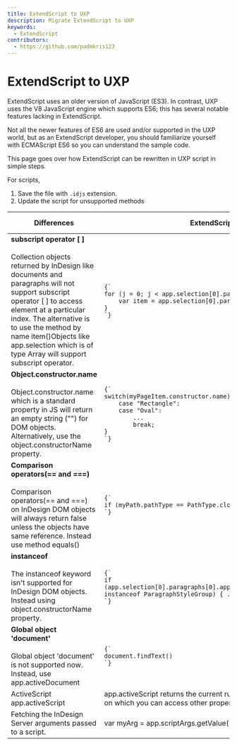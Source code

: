 ```yaml
---
title: ExtendScript to UXP
description: Migrate ExtendScript to UXP
keywords:
  - ExtendScript
contributors:
  - https://github.com/padmkris123
---
```


# ExtendScript to UXP
ExtendScript uses an older version of JavaScript (ES3). In contrast, UXP uses the V8 JavaScript engine which supports ES6; this has several notable features lacking in ExtendScript. 

Not all the newer features of ES6 are used and/or supported in the UXP world, but as an ExtendScript developer, you should familiarize yourself with ECMAScript ES6 so you can understand the sample code.

This page goes over how ExtendScript can be rewritten in UXP script in simple steps.

For scripts,
1. Save the file with `.idjs` extension.
2. Update the script for unsupported methods

<table columnWidths="20,35,35,10">
    <thead>
        <tr>
            <th>Differences</th>
            <th>ExtendScript</th>
            <th>UXP</th>
            <th>Applicable To</th>
        </tr>
    </thead>
    <tbody>
        <tr>
            <td><b>subscript operator [ ]</b> <br></br>
                Collection objects returned by InDesign like documents and paragraphs will not support subscript operator [ ] to access element at a particular index. The alternative is to use the method by name item()Objects like app.selection which is of type Array will support subscript operator. 
            </td>
            <td>
<code class="language-javascript">{`
for (j = 0; j < app.selection[0].paragraphs.length; j++) {
    var item = app.selection[0].paragraphs[j];
}
`}</code></td>
            <td>
<code class="language-javascript">{`
for (j = 0; j < app.selection[0].paragraphs.length; j++) {
    var item = app.selection[0].paragraphs.item(j);
}
`}</code></td>
            <td>All Versions</td>
        </tr>
        <tr>
            <td><b>Object.constructor.name</b> <br></br>
                <inlineCode>Object.constructor.name</inlineCode> which is a standard property in JS will return an empty string ("") for DOM objects. Alternatively, use the <inlineCode>object.constructorName</inlineCode> property.
            </td>
            <td>
<code class="language-javascript">{`
switch(myPageItem.constructor.name) {
    case "Rectangle":
    case "Oval":
        ...
        break; 
}
`}</code></td>
            <td>
<code class="language-javascript">{`
switch(myPageItem.constructorName) {
    case "Rectangle":
    case "Oval":
        ...
        break; 
}
`}</code></td>
            <td>Prior to v18.4</td>
        </tr>
        <tr>
            <td><b>Comparison operators(== and ===)</b><br></br>
                Comparison operators(== and ===) on InDesign DOM objects will always return false unless the objects have same reference. Instead use method equals()
            </td>
            <td>
<code class="language-javascript">{`
if (myPath.pathType == PathType.closedPath) { ... }
`}</code></td>
            <td>
<code class="language-javascript">{`
if (myPath.pathType.equals(PathType.closedPath)) { ... }
`}</code></td>
            <td> All Versions</td>
        </tr>
        <tr>
            <td><b>instanceof</b> <br></br>
The <inlineCode>instanceof</inlineCode> keyword isn't supported for InDesign DOM objects. Instead using <inlineCode>object.constructorName</inlineCode> property.
            </td>
            <td>
<code class="language-javascript">{`
if (app.selection[0].paragraphs[0].appliedParagraphStyle.parent instanceof ParagraphStyleGroup) { ... }
`}</code></td>
            <td>
<code class="language-javascript">{`
if (app.selection[0].paragraphs.item(0).parent.constructorName == "ParagraphStyleGroup") { ... } 
`}</code></td>
            <td> Prior to v18.4</td>
        </tr>
        <tr>
            <td><b>Global object 'document'</b><br></br>
Global object 'document' is not supported now. Instead, use <inlineCode>app.activeDocument</inlineCode>
            </td>
            <td>
<code class="language-javascript">{`
document.findText()
`}</code></td>
            <td>
<code class="language-javascript">{`
app.activeDocument.findText()
`}</code></td>
            <td> All Versions</td>
        </tr>
        <tr>
            <td>ActiveScript <inlineCode>app.activeScript</inlineCode>
            </td>
            <td><inlineCode>app.activeScript</inlineCode> returns the current running script as a file object on which you can access other properties.
            </td>
            <td><inlineCode>app.activeScript</inlineCode> returns the path of the current script as a string. No other properties can be accessed on <inlineCode>app.activeScript</inlineCode>
            </td>
            <td>Prior to v18.4</td>
        </tr>
        <tr>
            <td>Fetching the InDesign Server arguments passed to a script.
            </td>
            <td><inlineCode>var myArg = app.scriptArgs.getValue("*argumentName*");</inlineCode>
            </td>
            <td><inlineCode>let arguments = script.args;</inlineCode> <a href="/indesign/uxp/scripts/tutorials/arguments/">Learn More</a>
            </td>
            <td>v18.4 Onwards</td>
        </tr>
    </tbody>
</table>
